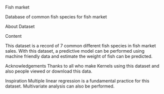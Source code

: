 Fish market

Database of common fish species for fish market

About Dataset

Content

This dataset is a record of 7 common different fish species in fish market sales. With this dataset, a predictive model can be performed using machine friendly data and estimate the weight of fish can be predicted.

Acknowledgements
Thanks to all who make Kernels using this dataset and also people viewed or download this data.

Inspiration
Multiple linear regression is a fundamental practice for this dataset. Multivariate analysis can also be performed.


